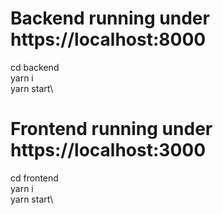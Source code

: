 # Backend running under https://localhost:8000
cd backend\
yarn i\
yarn start\

# Frontend running under https://localhost:3000
cd frontend\
yarn i\
yarn start\